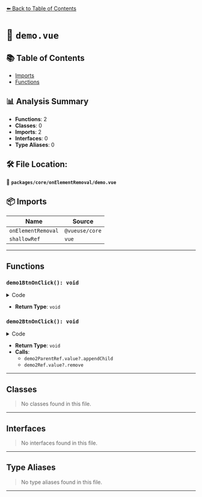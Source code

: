 [⬅️ Back to Table of Contents](../../../index.md)

# 📄 `demo.vue`

## 📚 Table of Contents

- [Imports](#imports)
- [Functions](#functions)

## 📊 Analysis Summary

- **Functions**: 2
- **Classes**: 0
- **Imports**: 2
- **Interfaces**: 0
- **Type Aliases**: 0

## 🛠️ File Location:
📂 **`packages/core/onElementRemoval/demo.vue`**

## 📦 Imports

| Name | Source |
|------|--------|
| `onElementRemoval` | `@vueuse/core` |
| `shallowRef` | `vue` |


---

## Functions

### `demo1BtnOnClick(): void`

<details><summary>Code</summary>

```ts
function demo1BtnOnClick() {
  demo1State.value = !demo1State.value
}
```
</details>

- **Return Type**: `void`
### `demo2BtnOnClick(): void`

<details><summary>Code</summary>

```ts
function demo2BtnOnClick() {
  demo2State.value = !demo2State.value
  if (demo2State.value) {
    demo2ParentRef.value?.appendChild(demo2Ref.value!)
  }
  else {
    demo2Ref.value?.remove()
  }
}
```
</details>

- **Return Type**: `void`
- **Calls**:
  - `demo2ParentRef.value?.appendChild`
  - `demo2Ref.value?.remove`

---

## Classes

> No classes found in this file.


---

## Interfaces

> No interfaces found in this file.


---

## Type Aliases

> No type aliases found in this file.


---
